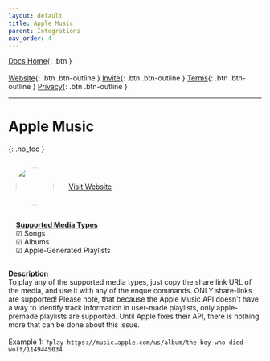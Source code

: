 ```yaml
---
layout: default
title: Apple Music
parent: Integrations
nav_order: 4
---
```


<span class="fs-5">[Docs Home](https://docs.pulseproject.io){: .btn }</span><br><br>
<span class="fs-4">[Website](https://pulseproject.io){: .btn .btn-outline }</span>
<span class="fs-4">[Invite](https://pulseproject.io/invite){: .btn .btn-outline }</span>
<span class="fs-4">[Terms](https://pulseproject.io/terms){: .btn .btn-outline }</span>
<span class="fs-4">[Privacy](https://pulseproject.io/privacy){: .btn .btn-outline }</span>

---

# Apple Music
{: .no_toc }

<div style="display: inline-flex;align-items: center;justify-content: center;">
  <div style="margin: 15px;">
    <img class="sourceimage" src="https://cdn0.iconfinder.com/data/icons/internet-2020/1080/Applemusicandroid-256.png" alt="" style="width:75px;height:75px;border: none;border-radius: 75px;margin: auto;">
  </div>
  <div style="margin: 15px;">
    <a target="_blank" href="https://music.apple.com">Visit Website</a>
  </div>
</div>
<br>
<div style="display: inline-flex;">
  <div style="margin: 15px;">
    <u><b>Supported Media Types</b></u>
    <br>☑ Songs
    <br>☑ Albums
    <br>☑ Apple-Generated Playlists
  </div>
</div>

<u><b>Description</b></u>
<br>To play any of the supported media types, just copy the share link URL of the media, and use it with any of the enque commands. ONLY share-links are supported! Please note, that because the Apple Music API doesn't have a way to identify track information in user-made playlists, only apple-premade playlists are supported. Until Apple fixes their API, there is nothing more that can be done about this issue.
<br>
<br>Example 1: `?play https://music.apple.com/us/album/the-boy-who-died-wolf/1149445034`
